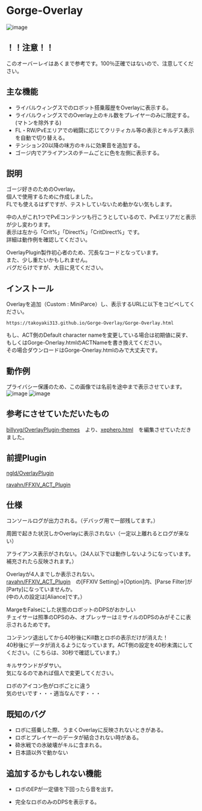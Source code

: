 # Gorge-Overlay
![image](https://user-images.githubusercontent.com/40759792/130110429-12ca66b8-f797-4673-994d-1ba54e557bfa.png)
## ！！注意！！
このオーバーレイはあくまで参考です。100％正確ではないので、注意してください。

## 主な機能
- ライバルウィングスでのロボット搭乗履歴をOverlayに表示する。  
- ライバルウィングスでのOverlay上のキル数をプレイヤーのみに限定する。(マトンを除外する)
- FL・RW/PvEエリアでの戦闘に応じてクリティカル等の表示とキルデス表示を自動で切り替える。
- テンション20以降の味方のキルに効果音を追加する。
- ゴージ内でアライアンスのチームごとに色を左側に表示する。
 
## 説明
ゴージ好きのためのOverlay。  
個人で使用するために作成しました。  
FLでも使えるはずですが、テストしていないため動かない気もします。  

中の人がこれ1つでPvEコンテンツも行こうとしているので、PvEエリアだと表示が少し変わります。  
表示は左から「Crit%」「Direct%」「CritDirect%」です。  
詳細は動作例を確認してください。

OverlayPlugin製作初心者のため、冗長なコードとなっています。  
また、少し重たいかもしれません。  
バグだらけですが、大目に見てください。
## インストール
Overlayを追加（Custom : MiniParce）し、表示するURLに以下をコピペしてください。
```
https://takoyaki313.github.io/Gorge-Overlay/Gorge-Overlay.html
```
もし、ACT側のDefault character nameを変更している場合は初期値に戻す、もしくはGorge-Onerlay.htmlのACTNameを書き換えてください。  
その場合ダウンロードはGorge-Onerlay.htmlのみで大丈夫です。  
## 動作例
プライバシー保護のため、この画像では名前を途中まで表示させています。
![image](https://user-images.githubusercontent.com/40759792/130108442-c10fe405-ad29-4617-b163-25b3a61d6920.png)
![image](https://user-images.githubusercontent.com/40759792/130412794-4ef8e36a-8d02-4b3b-b4b0-10e05067a7e7.png)


## 参考にさせていただいたもの
[billyvg/OverlayPlugin-themes](https://github.com/billyvg/OverlayPlugin-themes)　より、[xephero.html](https://github.com/billyvg/OverlayPlugin-themes/blob/master/xephero.html)　を編集させていただきました。

## 前提Plugin
[ngld/OverlayPlugin](https://github.com/ngld/OverlayPlugin)

[ravahn/FFXIV_ACT_Plugin](https://github.com/ravahn/FFXIV_ACT_Plugin)


## 仕様
コンソールログが出力される。（デバッグ用で一部残してます。）

周囲で起きた状況しかOverlayに表示されない（一定以上離れるとログが来ない）

アライアンス表示がされない。（24人以下では動作しないようになっています。補充されたら反映されます。）

Overlayが4人までしか表示されない。  
[ravahn/FFXIV_ACT_Plugin](https://github.com/ravahn/FFXIV_ACT_Plugin)　の[FFXIV Setting]→[Option]内、[Parse Filter]が[Party]になっていませんか。  
(中の人の設定は[Aliance]です。）

MargeをFalseにした状態のロボットのDPSがおかしい  
チェイサーは照準のDPSのみ、オプレッサーはミサイルのDPSのみがそこに表示されるためです。

コンテンツ退出してから40秒後にKill数とロボの表示だけが消えた！  
40秒後にデータが消えるようになっています。ACT側の設定を40秒未満にしてください。（こちらは、30秒で確認しています。） 

キルサウンドがダサい。  
気になるのであれば個人で変更してください。

ロボのアイコン色がロボごとに違う  
気のせいです・・・適当なんです・・・
## 既知のバグ
- ロボに搭乗した際、うまくOverlayに反映されないときがある。  
- ロボとプレイヤーのデータが結合されない時がある。
- 砕氷戦での氷破壊がキルに含まれる。    
- 日本語以外で動かない

## 追加するかもしれない機能
- ロボのEPが一定値を下回ったら音を出す。

- 完全なロボのみのDPSを表示する。
